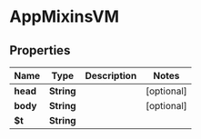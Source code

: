 

# AppMixinsVM


## Properties

| Name | Type | Description | Notes |
|------------ | ------------- | ------------- | -------------|
|**head** | **String** |  |  [optional] |
|**body** | **String** |  |  [optional] |
|**$t** | **String** |  |  |



